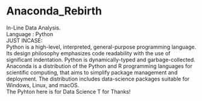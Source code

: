 # Anaconda_Rebirth
In-Line Data Analysis.<br>  Language : Python<br>
JUST INCASE:<br>
Python is a high-level, interpreted, general-purpose programming language. Its design philosophy emphasizes code readability with the use of significant indentation. Python is dynamically-typed and garbage-collected.<br>
Anaconda is a distribution of the Python and R programming languages for scientific computing, that aims to simplify package management and deployment. The distribution includes data-science packages suitable for Windows, Linux, and macOS.<br> 
The Pyhton here is for Data Science  T for Thanks!
